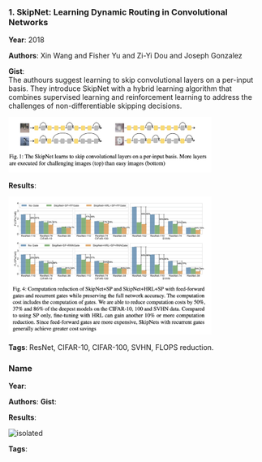 ### 1. SkipNet: Learning Dynamic Routing in Convolutional Networks

**Year**: 2018

**Authors**: Xin Wang and Fisher Yu and Zi-Yi Dou and Joseph Gonzalez

**Gist**:  
The authours suggest learning to skip convolutional layers on a
per-input basis.  They introduce SkipNet with a hybrid learning algorithm that combines supervised learning and reinforcement learning to address the challenges of non-differentiable skipping decisions. 

<img src="images/skipnet_method.png" alt="isolated" width="400"/>

**Results**:

<img src="images/skipnet_res.png" alt="isolated" width="400"/>

**Tags**: ResNet, CIFAR-10, CIFAR-100, SVHN, FLOPS reduction.

### Name

**Year**: 

**Authors**: 
**Gist**:  


**Results**:

<img src="images/movement_res.png" alt="isolated" width="400"/>

**Tags**: 